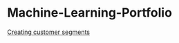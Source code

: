 # Machine-Learning-Portfolio

[Creating customer segments](https://github.com/hebaghonaemy/customer_segments)
